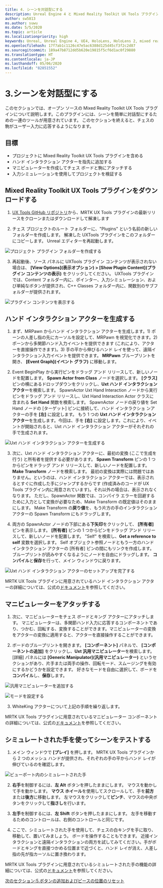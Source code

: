 ```yaml
---
title: 4. シーンを対話型にする
description: Unreal Engine 4 と Mixed Reality Toolkit UX Tools プラグインを使用して簡単なチェス アプリを構築するチュートリアルのパート 4
author: sw5813
ms.author: suwu
ms.date: 5/5/2020
ms.topic: article
ms.localizationpriority: high
keywords: Unreal, Unreal Engine 4, UE4, HoloLens, HoloLens 2, mixed reality,、チュートリアル, はじめに, mrtk, uxt, UX Tools, ドキュメント
ms.openlocfilehash: 17f7ab1c1126c47e5ac6388d125d45cf3f2c2d87
ms.sourcegitcommit: 189a47b8712dd5b620e19815f5cf6d1ac0f29880
ms.translationtype: HT
ms.contentlocale: ja-JP
ms.lasthandoff: 05/06/2020
ms.locfileid: "82851552"
---
```

# <a name="3-making-your-scene-interactive"></a>3.シーンを対話型にする

このセクションでは、オープン ソースの Mixed Reality Toolkit UX Tools プラグインについて説明します。このプラグインには、シーンを簡単に対話型にするための一連のツールが用意されています。 このセクションを終えると、チェスの駒がユーザー入力に応答するようになります。 

## <a name="objectives"></a>目標

* プロジェクトに Mixed Reality Toolkit UX Tools プラグインを含める
* ハンド インタラクション アクターを指先に追加する
* マニピュレーターを作成してチェス ボードと駒にアタッチする 
* 入力シミュレーションを使用してプロジェクトを検証する

## <a name="download-the-mixed-reality-toolkit-ux-tools-plugin"></a>Mixed Reality Toolkit UX Tools プラグインをダウンロードする

1.  [UX Tools GitHub リポジトリ](https://github.com/microsoft/MixedReality-UXTools-Unreal/releases)から、MRTK UX Tools プラグインの最新リリースをクローンまたはダウンロードして解凍します

2.  チェス プロジェクトのルート フォルダーに、"Plugins" という名前の新しいフォルダーを作成します。 解凍した UXTools プラグインをこのフォルダーにコピーします。 Unreal エディターを再起動します。 

![プロジェクト プラグイン フォルダーを作成する](images/unreal-uxt/4-plugins.PNG)

3.  再起動後、ソース パネルに UXTools プラグイン コンテンツが表示されない場合は、 **[View Options]\(表示オプション\) > [Show Plugin Content]\(プラグイン コンテンツの表示\)** をクリックしてください。 UXTools プラグインでは、Content フォルダー内に、ポインター、入力シミュレーション、および単純なボタンが提供され、C++ Classes フォルダー内に、関数別のサブフォルダーが提供されます。  

![プラグイン コンテンツを表示する](images/unreal-uxt/4-showplugincontent.PNG)

## <a name="spawn-hand-interaction-actors"></a>ハンド インタラクション アクターを生成する

1.  まず、MRPawn からハンド インタラクション アクターを生成します。1) ポーンの人差し指の先にカーソルを設定して、MRPawn を視覚化できます。2) ポーンから多関節ハンド入力イベントを提供できます (これにより、アクターを直接操作できます)。3) 手の平から伸びるハンド レイを使って、遠隔インタラクション入力イベントを提供できます。 **MRPawn** ブループリントを開き、 **[Event Graph]\(イベント グラフ\)** に移動します。 

2.  Event BeginPlay から実行ピンをドラッグ アンド リリースして、新しいノードを配置します。 **Spawn Actor from Class** ノードを選択します。 **[クラス]** ピンの横にあるドロップダウンをクリックし、**Uxt ハンド インタラクション アクター**を検索します。 SpawnActor Uxt Hand Interaction ノードから実行ピンをドラッグ アンド リリースし、Uxt Hand Interaction Actor クラスに含まれる **Set Hand** 関数を検索します。 SpawnActor ノードの戻り値を Set Hand ノードの [ターゲット] ピンに接続して、ハンド インタラクショ ンアクターの手を **[左]** に設定します。 もう 1 つの **Uxt ハンド インタラクション アクター**を生成します。今回は、手を **[右]** に設定します。これにより、イベントが開始されると、Uxt ハンド インタラクション アクターがそれぞれの手で生成されます。 

![Uxt ハンド インタラクション アクターを生成する](images/unreal-uxt/4-spawnactor.PNG)

3.  次に、Uxt ハンド インタラクション アクターに、最初の変換 (ここで生成を行う) と所有者を提供する必要があります。 **Spawn Transform** ピンの 1 つからピンをドラッグ アンド リリースして、新しいノードを配置します。 **Make Transform** ノードを検索します。 最初の変換は実際には問題ではありません。というのは、ハンド インタラクション アクターでは、表示されるとすぐに作成した手にジャンプするからです (作成済みのコードが UX Tools プラグイン内に用意されています)。それ以外の場合は、表示されなくなります。 ただし、SpawnActor 関数では、コンパイラ エラーを回避するために入力として変換が必要なため、Make Transform の既定値はそのままにします。 Make Transform の**戻り値**を、もう片方の手のインタラクション アクターの Spawn Transform にもドラッグします。 

4.  両方の SpawnActor ノードの下部にある**下矢印**をクリックして、 **[所有者]** ピンを表示します。 **[所有者]** ピンの 1 つからピンをドラッグ アンド リリースして、新しいノードを配置します。 "Self" を検索し、**Get a reference to self** 変数を選択します。 Self オブジェクト参照ノードともう一方のハンド インタラクション アクターの [所有者] ピンの間にもリンクを作成します。 ブループリントが読みやすくなるようにノードを自由にドラッグします。 **コンパイル**と**保存**を行って、メイン ウィンドウに戻ります。 

![Uxt ハンド インタラクション アクターのセットアップを完了する](images/unreal-uxt/4-fingerptrs.PNG)

MRTK UX Tools プラグインに用意されているハンド インタラクション アクターの詳細については、公式の[ドキュメント](https://microsoft.github.io/MixedReality-UXTools-Unreal/version/public/0.8.x/Docs/HandInteraction.html)を参照してください。

## <a name="attach-manipulators"></a>マニピュレーターをアタッチする

1.  次に、マニピュレーターをチェス ボードとキング アクターにアタッチします。 マニピュレーターは、多関節ハンド入力に応答するコンポーネントであり、つかむ、回転する、変換することができます。マニピュレーターの変換をアクターの変換に適用すると、アクターを直接操作することができます。 

2.  ボードのブループリントを開きます。 **[コンポーネント]** パネルで、 **[コンポーネントの追加]** をクリックし、**Uxt 汎用マニピュレーター**を検索します。 [詳細] パネルには **[Generic Manipulator]\(汎用マニピュレーター\)** というセクションがあり、片手または両手の操作、回転モード、スムージングを有効にするかどうかを設定できます。 好きなモードを自由に選択して、ボードを**コンパイル**し、**保存**します。 

![汎用マニピュレーターを追加する](images/unreal-uxt/4-addmanip.PNG)

![モードを設定する](images/unreal-uxt/4-setrotmode.PNG)

3.  WhiteKing アクターについて上記の手順を繰り返します。

MRTK UX Tools プラグインに用意されているマニピュレーター コンポーネントの詳細については、公式の[ドキュメント](https://microsoft.github.io/MixedReality-UXTools-Unreal/version/public/0.8.x/Docs/Manipulator.html)を参照してください。

## <a name="test-out-your-scene-with-simulated-hands"></a>シミュレートされた手を使ってシーンをテストする

1.  メイン ウィンドウで **[プレイ]** を押します。 MRTK UX Tools プラグインから 2 つのメッシュ ハンドが提供され、それぞれの手の平からハンド レイが伸びているのを確認します。 

![ビューポート内のシミュレートされた手](images/unreal-uxt/4-handsim.PNG)

2.  **右手**を制御するには、**左 Alt** ボタンを押したままにします。 マウスを動かして手を動かします。 **マウス ホイール**を使用してスクロールして、手を**前方**または**後方**に移動します。 左マウスをクリックして**ピンチ**、マウスの中央ボタンをクリックして**指さし**を行います。

3.  **左手**を制御するには、**左 Shift** ボタンを押したままにします。 左手を移動するためのコントロールは、右側のコントロールと同じです。 

4.  ここで、シミュレートされた手を使用して、チェスの白キングを手に取り、移動して、置いてみましょう。 ボードを操作することもできます。 近接インタラクションと遠隔インタラクションの両方を試してみてください。手がボードとキングを直接つかめる位置まで近づくと、ハンド レイが消え、人差し指の先が指カーソルに置き換わります。 

MRTK UX Tools プラグインに用意されているシミュレートされた手の機能の詳細については、公式の[ドキュメント](https://microsoft.github.io/MixedReality-UXTools-Unreal/version/public/0.8.x/Docs/InputSimulation.html)を参照してください。

[次のセクション:5.ボタンの追加およびピースの位置のリセット](unreal-uxt-ch5.md)